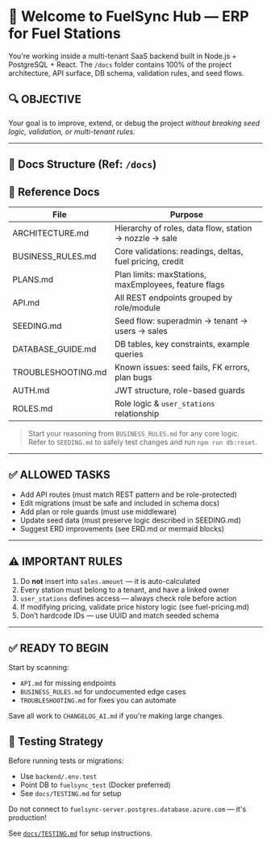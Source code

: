 # 🚀 Welcome to FuelSync Hub — ERP for Fuel Stations

You're working inside a multi-tenant SaaS backend built in Node.js + PostgreSQL + React. The `/docs` folder contains 100% of the project architecture, API surface, DB schema, validation rules, and seed flows.

## 🔍 OBJECTIVE

Your goal is to improve, extend, or debug the project *without breaking seed logic, validation, or multi-tenant rules*.

---
## 📁 Docs Structure (Ref: `/docs`)
## 🧠 Reference Docs

| File                | Purpose                                               |
|---------------------|-------------------------------------------------------|
| ARCHITECTURE.md     | Hierarchy of roles, data flow, station → nozzle → sale |
| BUSINESS_RULES.md   | Core validations: readings, deltas, fuel pricing, credit |
| PLANS.md            | Plan limits: maxStations, maxEmployees, feature flags |
| API.md              | All REST endpoints grouped by role/module             |
| SEEDING.md          | Seed flow: superadmin → tenant → users → sales        |
| DATABASE_GUIDE.md   | DB tables, key constraints, example queries            |
| TROUBLESHOOTING.md  | Known issues: seed fails, FK errors, plan bugs        |
| AUTH.md             | JWT structure, role-based guards                      |
| ROLES.md            | Role logic & `user_stations` relationship             |

> Start your reasoning from `BUSINESS_RULES.md` for any core logic.  
> Refer to `SEEDING.md` to safely test changes and run `npm run db:reset`.

---

## ✅ ALLOWED TASKS

- Add API routes (must match REST pattern and be role-protected)
- Edit migrations (must be safe and included in schema docs)
- Add plan or role guards (must use middleware)
- Update seed data (must preserve logic described in SEEDING.md)
- Suggest ERD improvements (see ERD.md or mermaid blocks)

---

## ⚠️ IMPORTANT RULES

1. Do **not** insert into `sales.amount` — it is auto-calculated
2. Every station must belong to a tenant, and have a linked owner
3. `user_stations` defines access — always check role before action
4. If modifying pricing, validate price history logic (see fuel-pricing.md)
5. Don’t hardcode IDs — use UUID and match seeded schema

---

## ✅ READY TO BEGIN

Start by scanning:
- `API.md` for missing endpoints
- `BUSINESS_RULES.md` for undocumented edge cases
- `TROUBLESHOOTING.md` for fixes you can automate

Save all work to `CHANGELOG_AI.md` if you're making large changes.


## 🔬 Testing Strategy

Before running tests or migrations:

- Use `backend/.env.test`
- Point DB to `fuelsync_test` (Docker preferred)
- See `docs/TESTING.md` for setup

Do not connect to `fuelsync-server.postgres.database.azure.com` — it's production!

See [`docs/TESTING.md`](./TESTING.md) for setup instructions.
